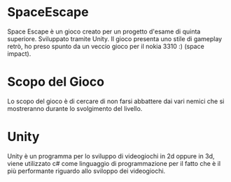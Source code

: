# SpaceEscape
Space Escape è un gioco creato per un progetto d'esame di quinta superiore. 
Sviluppato tramite Unity.
Il gioco presenta uno stile di gameplay retrò, ho preso spunto da un veccio gioco per il nokia 3310 :) (space impact).
# Scopo del Gioco
Lo scopo del gioco è di cercare di non farsi abbattere dai vari nemici che si mostreranno durante lo svolgimento del livello.
# Unity
Unity è un programma per lo sviluppo di videogiochi in 2d oppure in 3d, viene utilizzato c# come linguaggio di programmazione 
per il fatto che è il più performante riguardo allo sviloppo dei videogiochi.

